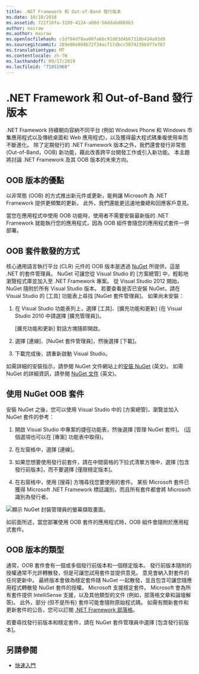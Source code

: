 ```yaml
---
title: .NET Framework 和 Out-of-Band 發行版本
ms.date: 10/10/2018
ms.assetid: 721f10fa-3189-4124-a00d-56ddabd889b3
author: mairaw
ms.author: mairaw
ms.openlocfilehash: c1df04df8aa08fa66c91d03d4b67318b434a93d8
ms.sourcegitcommit: 289e06e904b72f34ac717dbcc5074239b977e707
ms.translationtype: MT
ms.contentlocale: zh-TW
ms.lasthandoff: 09/17/2019
ms.locfileid: "71051960"
---
```

# <a name="the-net-framework-and-out-of-band-releases"></a>.NET Framework 和 Out-of-Band 發行版本

.NET Framework 持續朝向容納不同平台 (例如 Windows Phone 和 Windows 市集應用程式以及傳統桌面和 Web 應用程式)，以及獲得最大程式碼重複使用率而不斷進化。 除了定期發行的 .NET Framework 版本之外，我們還會發行非常態 (Out-of-Band，OOB) 新功能，藉此改善跨平台開發工作或引入新功能。 本主題將討論 .NET Framework 及其 OOB 版本的未來方向。

## <a name="advantages-of-oob-releases"></a>OOB 版本的優點
 以非常態 (OOB) 的方式推出新元件或更新，能夠讓 Microsoft 為 .NET Framework 提供更頻繁的更新。 此外，我們還能更迅速地彙總和回應客戶意見。

 當您在應用程式中使用 OOB 功能時，使用者不需要安裝最新版的 .NET Framework 就能執行您的應用程式，因為 OOB 組件會隨您的應用程式套件一併部署。

## <a name="how-oob-packages-are-distributed"></a>OOB 套件散發的方式
核心通用語言執行平台 (CLR) 元件的 OOB 版本是透過 [NuGet](https://www.nuget.org/) 所提供，這是 .NET 的套件管理員。 NuGet 可讓您從 Visual Studio 的 [方案總管] 中，輕鬆地瀏覽程式庫並加入至 .NET Framework 專案。 從 Visual Studio 2012 開始，NuGet 隨附於所有 Visual Studio 版本。 若要查看是否已安裝 NuGet，請在 Visual Studio 的 [工具] 功能表上尋找 [NuGet 套件管理員]。 如果尚未安裝：

1. 在 Visual Studio 功能表列上，選擇 [工具]、[擴充功能和更新] (在 Visual Studio 2010 中請選擇 [擴充管理員])。

     [擴充功能和更新] 對話方塊隨即開啟。

2. 選擇 [連線]、[NuGet 套件管理員]，然後選擇 [下載]。

3. 下載完成後，請重新啟動 Visual Studio。

 如需詳細的安裝指示，請參閱 NuGet 文件網站上的[安裝 NuGet](/nuget/install-nuget-client-tools) (英文)。 如需 NuGet 的詳細資訊，請參閱 [NuGet 文件](/nuget) (英文)。

## <a name="using-a-nuget-oob-package"></a>使用 NuGet OOB 套件
 安裝 NuGet 之後，您可以使用 Visual Studio 中的 [方案總管]，瀏覽並加入 NuGet 套件的參考：

1. 開啟 Visual Studio 中專案的捷徑功能表，然後選擇 [管理 NuGet 套件]。 (這個選項也可以在 [專案] 功能表中取得)。

2. 在左窗格中，選擇 [連線]。

3. 如果您想要使用發行前套件，請在中間窗格的下拉式清單方塊中，選擇 [包含發行前版本]，而不要選擇 [僅限穩定版本]。

4. 在右窗格中，使用 [搜尋] 方塊尋找您要使用的套件。 某些 Microsoft 套件已獲得 Microsoft .NET Framework 標誌識別，而且所有套件都會將 Microsoft 識別為發行者。

 ![顯示 NuGet 封裝管理員的螢幕擷取畫面。](./media/the-net-framework-and-out-of-band-releases/nuget-package-manager-dialog.png)

 如前面所述，當您部署使用 OOB 套件的應用程式時，OOB 組件會隨附於應用程式套件。

## <a name="types-of-oob-releases"></a>OOB 版本的類型
 通常，OOB 套件會有一個或多個發行前版本和一個穩定版本。 發行前版本隨附的授權通常不允許轉散發，但是可讓您試用套件並提供意見。 意見會納入對套件的任何更新中。 最終版本會做為穩定套件隨 NuGet 一起散發，並且包含可讓您隨應用程式轉散發 NuGet 套件的授權。 Microsoft 支援穩定套件。 Microsoft 會為所有套件提供 IntelliSense 支援，以及其他類型的文件 (例如，部落格文章和論壇解答)。 此外，部分 (但不是所有) 套件可能會隨附原始程式碼。 如需有關新套件和更新套件的公告，您可以訂閱 [.NET Framework 部落格](https://devblogs.microsoft.com/dotnet/)。

 若要尋找發行前版本和穩定套件，請在 NuGet 套件管理員中選擇 [包含發行前版本]。

## <a name="see-also"></a>另請參閱

- [快速入門](index.md)
